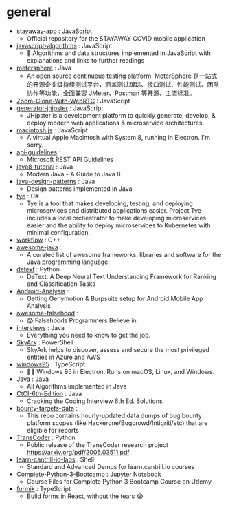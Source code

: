 # general
- [stayaway-app](https://github.com/stayawayinesctec/stayaway-app) : JavaScript
  - Official repository for the STAYAWAY COVID mobile application
- [javascript-algorithms](https://github.com/trekhleb/javascript-algorithms) : JavaScript
  - 📝 Algorithms and data structures implemented in JavaScript with explanations and links to further readings
- [metersphere](https://github.com/metersphere/metersphere) : Java
  - An open source continuous testing platform. MeterSphere 是一站式的开源企业级持续测试平台，涵盖测试跟踪、接口测试、性能测试、团队协作等功能，全面兼容 JMeter、Postman 等开源、主流标准。
- [Zoom-Clone-With-WebRTC](https://github.com/WebDevSimplified/Zoom-Clone-With-WebRTC) : JavaScript
- [generator-jhipster](https://github.com/jhipster/generator-jhipster) : JavaScript
  - JHipster is a development platform to quickly generate, develop, & deploy modern web applications & microservice architectures.
- [macintosh.js](https://github.com/felixrieseberg/macintosh.js) : JavaScript
  - A virtual Apple Macintosh with System 8, running in Electron. I'm sorry.
- [api-guidelines](https://github.com/microsoft/api-guidelines) : 
  - Microsoft REST API Guidelines
- [java8-tutorial](https://github.com/winterbe/java8-tutorial) : Java
  - Modern Java - A Guide to Java 8
- [java-design-patterns](https://github.com/iluwatar/java-design-patterns) : Java
  - Design patterns implemented in Java
- [tye](https://github.com/dotnet/tye) : C#
  - Tye is a tool that makes developing, testing, and deploying microservices and distributed applications easier. Project Tye includes a local orchestrator to make developing microservices easier and the ability to deploy microservices to Kubernetes with minimal configuration.
- [workflow](https://github.com/sogou/workflow) : C++
- [awesome-java](https://github.com/akullpp/awesome-java) : 
  - A curated list of awesome frameworks, libraries and software for the Java programming language.
- [detext](https://github.com/linkedin/detext) : Python
  - DeText: A Deep Neural Text Understanding Framework for Ranking and Classification Tasks
- [Android-Analysis](https://github.com/1d8/Android-Analysis) : 
  - Getting Genymotion & Burpsuite setup for Android Mobile App Analysis
- [awesome-falsehood](https://github.com/kdeldycke/awesome-falsehood) : 
  - 😱 Falsehoods Programmers Believe in
- [interviews](https://github.com/kdn251/interviews) : Java
  - Everything you need to know to get the job.
- [SkyArk](https://github.com/cyberark/SkyArk) : PowerShell
  - SkyArk helps to discover, assess and secure the most privileged entities in Azure and AWS
- [windows95](https://github.com/felixrieseberg/windows95) : TypeScript
  - 💩🚀 Windows 95 in Electron. Runs on macOS, Linux, and Windows.
- [Java](https://github.com/TheAlgorithms/Java) : Java
  - All Algorithms implemented in Java
- [CtCI-6th-Edition](https://github.com/careercup/CtCI-6th-Edition) : Java
  - Cracking the Coding Interview 6th Ed. Solutions
- [bounty-targets-data](https://github.com/arkadiyt/bounty-targets-data) : 
  - This repo contains hourly-updated data dumps of bug bounty platform scopes (like Hackerone/Bugcrowd/Intigriti/etc) that are eligible for reports
- [TransCoder](https://github.com/facebookresearch/TransCoder) : Python
  - Public release of the TransCoder research project https://arxiv.org/pdf/2006.03511.pdf
- [learn-cantrill-io-labs](https://github.com/acantril/learn-cantrill-io-labs) : Shell
  - Standard and Advanced Demos for learn.cantrill.io courses
- [Complete-Python-3-Bootcamp](https://github.com/Pierian-Data/Complete-Python-3-Bootcamp) : Jupyter Notebook
  - Course Files for Complete Python 3 Bootcamp Course on Udemy
- [formik](https://github.com/formium/formik) : TypeScript
  - Build forms in React, without the tears 😭
